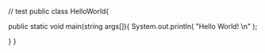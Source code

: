 // test
public class HelloWorld{ 

   public static void main(string args[]){ 
       System.out.println( "Hello World! \n" );  
       
   } 
} 

